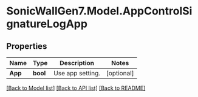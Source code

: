 # SonicWallGen7.Model.AppControlSignatureLogApp

## Properties

Name | Type | Description | Notes
------------ | ------------- | ------------- | -------------
**App** | **bool** | Use app setting. | [optional] 

[[Back to Model list]](../README.md#documentation-for-models) [[Back to API list]](../README.md#documentation-for-api-endpoints) [[Back to README]](../README.md)

